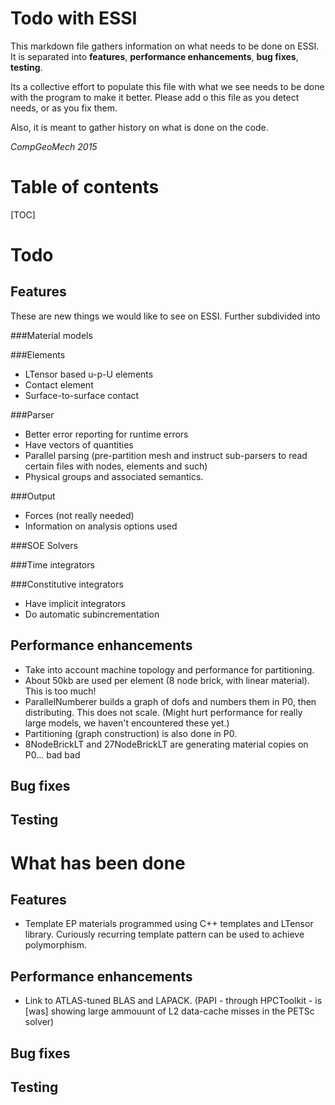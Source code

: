 Todo with ESSI
==============

This markdown file gathers information on what needs to be done on ESSI. It is separated
into **features**, **performance enhancements**, **bug fixes**, **testing**.


Its a collective effort to populate this file with what we see needs to be done
with the program to make it better.  Please add o this file as you detect needs, or as
you fix them.

Also, it is meant to gather history on what is done on the code.

*CompGeoMech 2015*


Table of contents
=================

[TOC]



Todo
=======


Features
---------

These are new things we would like to see on ESSI. Further subdivided into

###Material models



###Elements

* LTensor based u-p-U elements
* Contact element
* Surface-to-surface contact

###Parser

* Better error reporting for runtime errors
* Have vectors of quantities
* Parallel parsing (pre-partition mesh and instruct sub-parsers to read certain files with nodes, elements and such)
* Physical groups and associated semantics. 

###Output

* Forces (not really needed)
* Information on analysis options used

###SOE Solvers


###Time integrators


###Constitutive integrators

* Have implicit integrators
* Do automatic subincrementation


Performance enhancements
------------------------

* Take into account machine topology and performance for partitioning.
* About 50kb are used per element (8 node brick, with linear material). This is too much!
* ParallelNumberer builds a graph of dofs and numbers them in P0, then distributing. This does not scale. (Might hurt performance for really large models, we haven't encountered these yet.)
* Partitioning (graph construction) is also done in P0. 
* 8NodeBrickLT and 27NodeBrickLT are generating material copies on P0... bad bad

Bug fixes
---------



Testing
-------









What has been done
=============================



Features
---------

* Template EP materials programmed using C++ templates and LTensor library. Curiously recurring template pattern can be used to achieve polymorphism.

Performance enhancements
------------------------

* Link to ATLAS-tuned BLAS and LAPACK. (PAPI - through HPCToolkit - is [was] showing large ammouunt of L2 data-cache misses in the PETSc solver)



Bug fixes
---------



Testing
-------

